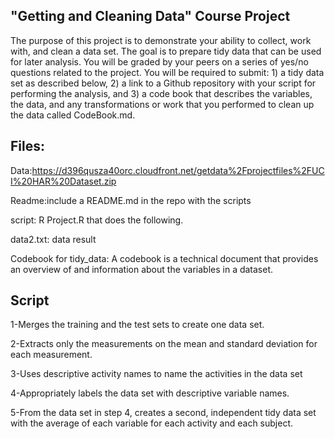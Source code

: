 ## "Getting and Cleaning Data" Course Project

The purpose of this project is to demonstrate your ability to collect, work with, and clean a data set. The goal is to prepare tidy data that can be used for later analysis. You will be graded by your peers on a series of yes/no questions related to the project. You will be required to submit: 1) a tidy data set as described below, 2) a link to a Github repository with your script for performing the analysis, and 3) a code book that describes the variables, the data, and any transformations or work that you performed to clean up the data called CodeBook.md.


## Files:

Data:https://d396qusza40orc.cloudfront.net/getdata%2Fprojectfiles%2FUCI%20HAR%20Dataset.zip

Readme:include a README.md in the repo with the scripts

script: R Project.R that does the following.

data2.txt: data result

Codebook for tidy_data: A codebook is a technical document that provides an
overview of and information about the variables in a dataset. 


## Script

1-Merges the training and the test sets to create one data set.

2-Extracts only the measurements on the mean and standard deviation for each measurement.

3-Uses descriptive activity names to name the activities in the data set

4-Appropriately labels the data set with descriptive variable names.

5-From the data set in step 4, creates a second, independent tidy data set with the average of each variable for each activity and each subject.